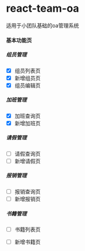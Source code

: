 # react-team-oa
适用于小团队基础的oa管理系统

#### 基本功能页

##### 组员管理
- [x] 组员列表页
- [x] 新增组员页
- [x] 组员编辑页

##### 加班管理
- [x] 加班查询页
- [x] 新增加班页

##### 请假管理
- [ ] 请假查询页
- [ ] 新增请假页      

##### 报销管理
- [ ] 报销查询页
- [ ] 新增报销页 

##### 书籍管理
- [ ] 书籍列表页
- [ ] 新增书籍页
        
